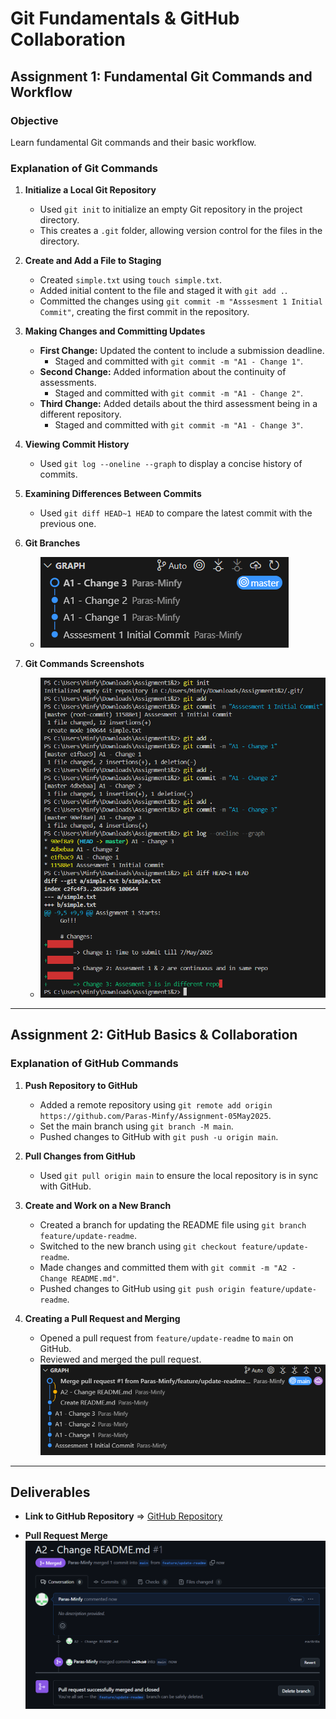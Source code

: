 # Git Fundamentals & GitHub Collaboration

## Assignment 1: Fundamental Git Commands and Workflow

### Objective
Learn fundamental Git commands and their basic workflow.

### Explanation of Git Commands

1. **Initialize a Local Git Repository**  
   - Used `git init` to initialize an empty Git repository in the project directory.  
   - This creates a `.git` folder, allowing version control for the files in the directory.

2. **Create and Add a File to Staging**  
   - Created `simple.txt` using `touch simple.txt`.  
   - Added initial content to the file and staged it with `git add .`.  
   - Committed the changes using `git commit -m "Asssesment 1 Initial Commit"`, creating the first commit in the repository.

3. **Making Changes and Committing Updates**  
   - **First Change:** Updated the content to include a submission deadline.  
     - Staged and committed with `git commit -m "A1 - Change 1"`.  
   - **Second Change:** Added information about the continuity of assessments.  
     - Staged and committed with `git commit -m "A1 - Change 2"`.  
   - **Third Change:** Added details about the third assessment being in a different repository.  
     - Staged and committed with `git commit -m "A1 - Change 3"`.  

4. **Viewing Commit History**  
   - Used `git log --oneline --graph` to display a concise history of commits.   

5. **Examining Differences Between Commits**  
   - Used `git diff HEAD~1 HEAD` to compare the latest commit with the previous one.  

6. **Git Branches**
   - ![Git A1 Branches](https://github.com/Paras-Minfy/Assignment-05May2025/blob/main/Screenshots/Assignment1GraphSS.png)

7. **Git Commands Screenshots**
   - ![Git Commands Screenshots](https://github.com/Paras-Minfy/Assignment-05May2025/blob/main/Screenshots/Assignment1SS.png)

---

## Assignment 2: GitHub Basics & Collaboration

### Explanation of GitHub Commands

1. **Push Repository to GitHub**  
   - Added a remote repository using `git remote add origin https://github.com/Paras-Minfy/Assignment-05May2025`.  
   - Set the main branch using `git branch -M main`.  
   - Pushed changes to GitHub with `git push -u origin main`.  

2. **Pull Changes from GitHub**  
   - Used `git pull origin main` to ensure the local repository is in sync with GitHub.  

3. **Create and Work on a New Branch**  
   - Created a branch for updating the README file using `git branch feature/update-readme`.  
   - Switched to the new branch using `git checkout feature/update-readme`.  
   - Made changes and committed them with `git commit -m "A2 - Change README.md"`.  
   - Pushed changes to GitHub using `git push origin feature/update-readme`.  

4. **Creating a Pull Request and Merging**  
   - Opened a pull request from `feature/update-readme` to `main` on GitHub.  
   - Reviewed and merged the pull request.  
   ![Git A2 Graph Screenshot](https://github.com/Paras-Minfy/Assignment-05May2025/blob/main/Screenshots/Assignment2GraphSS.png)

---

## Deliverables

- **Link to GitHub Repository**
=> [GitHub Repository](https://github.com/Paras-Minfy)

- **Pull Request Merge**  
  ![Pull Request Merge Screenshot](https://github.com/Paras-Minfy/Assignment-05May2025/blob/main/Screenshots/PullRequest.png)

